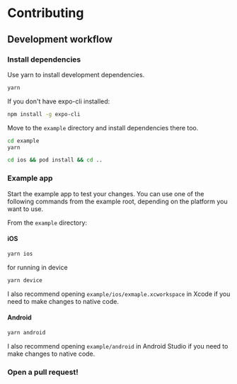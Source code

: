 # Contributing

## Development workflow

### Install dependencies

Use yarn to install development dependencies.

```sh
yarn
```

If you don't have expo-cli installed:

```sh
npm install -g expo-cli
```

Move to the `example` directory and install dependencies there too.

```sh
cd example
yarn
```

```sh
cd ios && pod install && cd ..
```

### Example app

Start the example app to test your changes. You can use one of the following commands from the example root, depending on the platform you want to use.

From the `example` directory:

#### iOS

```sh
yarn ios
```

for running in device

```sh
yarn device
```

I also recommend opening `example/ios/exmaple.xcworkspace` in Xcode if you need to make changes to native code.

#### Android

```sh
yarn android
```

I also recommend opening `example/android` in Android Studio if you need to make changes to native code.

### Open a pull request!
